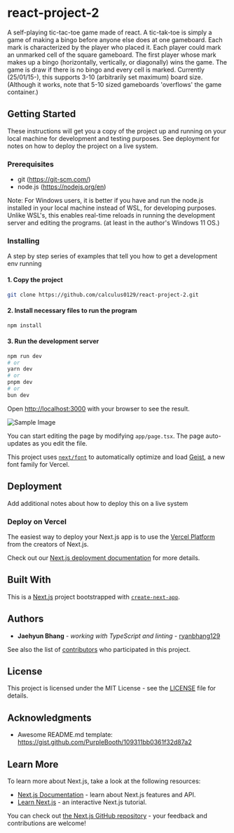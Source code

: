 # react-project-2

A self-playing tic-tac-toe game made of react. A tic-tak-toe is simply a game of making a bingo before anyone else does at one gameboard. Each mark is characterized by the player who placed it. Each player could mark an unmarked cell of the square gameboard. The first player whose mark makes up a bingo (horizontally, vertically, or diagonally) wins the game. The game is draw if there is no bingo and every cell is marked. Currently (25/01/15-), this supports 3-10 (arbitrarily set maximum) board size. (Although it works, note that 5-10 sized gameboards 'overflows' the game container.)

## Getting Started

These instructions will get you a copy of the project up and running on your local machine for development and testing purposes. See deployment for notes on how to deploy the project on a live system.

### Prerequisites

<!-- What things you need to install the software and how to install them -->

- git (https://git-scm.com/)
- node.js (https://nodejs.org/en)

Note: For Windows users, it is better if you have and run the node.js installed in your local machine instead of WSL, for developing purposes. Unlike WSL's, this enables real-time reloads in running the development server and editing the programs. (at least in the author's Windows 11 OS.)

<!-- ```
Give examples
``` -->

### Installing

A step by step series of examples that tell you how to get a development env running

#### 1. Copy the project

```bash
git clone https://github.com/calculus0129/react-project-2.git
```

#### 2. Install necessary files to run the program

```bash
npm install
```

#### 3. Run the development server

```bash
npm run dev
# or
yarn dev
# or
pnpm dev
# or
bun dev
```

Open [http://localhost:3000](http://localhost:3000) with your browser to see the result.

![Sample Image](document/image/sampleFig0.png)

You can start editing the page by modifying `app/page.tsx`. The page auto-updates as you edit the file.

This project uses [`next/font`](https://nextjs.org/docs/app/building-your-application/optimizing/fonts) to automatically optimize and load [Geist](https://vercel.com/font), a new font family for Vercel.

<!-- Say what the step will be

```
Give the example
```

And repeat

```
until finished
```

End with an example of getting some data out of the system or using it for a little demo -->

<!-- ## Running the tests

Explain how to run the automated tests for this system

### Break down into end to end tests

Explain what these tests test and why

```
Give an example
```

### And coding style tests

Explain what these tests test and why

```
Give an example
``` -->

## Deployment

Add additional notes about how to deploy this on a live system

### Deploy on Vercel

The easiest way to deploy your Next.js app is to use the [Vercel Platform](https://vercel.com/new?utm_medium=default-template&filter=next.js&utm_source=create-next-app&utm_campaign=create-next-app-readme) from the creators of Next.js.

Check out our [Next.js deployment documentation](https://nextjs.org/docs/app/building-your-application/deploying) for more details.

## Built With

<!-- - [Dropwizard](http://www.dropwizard.io/1.0.2/docs/) - The web framework used
- [Maven](https://maven.apache.org/) - Dependency Management
- [ROME](https://rometools.github.io/rome/) - Used to generate RSS Feeds -->

This is a [Next.js](https://nextjs.org) project bootstrapped with [`create-next-app`](https://nextjs.org/docs/app/api-reference/cli/create-next-app).

<!-- ## Contributing

Please read [CONTRIBUTING.md](https://gist.github.com/PurpleBooth/b24679402957c63ec426) for details on our code of conduct, and the process for submitting pull requests to us. -->

<!-- ## Versioning

We use [SemVer](http://semver.org/) for versioning. For the versions available, see the [tags on this repository](https://github.com/your/project/tags). -->

## Authors

- **Jaehyun Bhang** - _working with TypeScript and linting_ - [ryanbhang129](https://github.com/calculus0129)

See also the list of [contributors](https://github.com/calculus0129/react-project-2/contributors) who participated in this project.

## License

This project is licensed under the MIT License - see the [LICENSE](LICENSE) file for details.

## Acknowledgments

- Awesome README.md template: https://gist.github.com/PurpleBooth/109311bb0361f32d87a2

<!-- * Hat tip to anyone whose code was used
- Inspiration
- etc -->

## Learn More

To learn more about Next.js, take a look at the following resources:

- [Next.js Documentation](https://nextjs.org/docs) - learn about Next.js features and API.
- [Learn Next.js](https://nextjs.org/learn) - an interactive Next.js tutorial.

You can check out [the Next.js GitHub repository](https://github.com/vercel/next.js) - your feedback and contributions are welcome!
